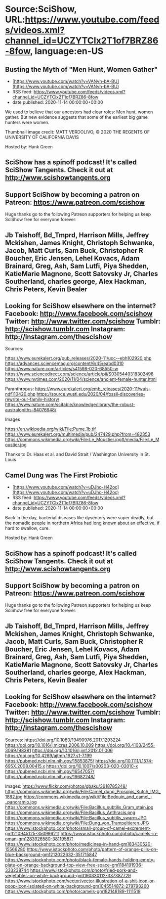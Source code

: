 # Source:SciShow, URL:https://www.youtube.com/feeds/videos.xml?channel_id=UCZYTClx2T1of7BRZ86-8fow, language:en-US

## Busting the Myth of "Men Hunt, Women Gather"
 - [https://www.youtube.com/watch?v=VANvh-bA-BU](https://www.youtube.com/watch?v=VANvh-bA-BU)
 - RSS feed: https://www.youtube.com/feeds/videos.xml?channel_id=UCZYTClx2T1of7BRZ86-8fow
 - date published: 2020-11-14 00:00:00+00:00

We used to believe that our ancestors had clear roles: Men hunt, women gather. But new evidence suggests that some of the earliest big game hunters were women.

Thumbnail image credit:  MATT VERDOLIVO, © 2020 THE REGENTS OF UNIVERSITY OF CALIFORNIA DAVIS

Hosted by: Hank Green


SciShow has a spinoff podcast! It's called SciShow Tangents. Check it out at http://www.scishowtangents.org
----------
Support SciShow by becoming a patron on Patreon: https://www.patreon.com/scishow
----------
Huge thanks go to the following Patreon supporters for helping us keep SciShow free for everyone forever:

Jb Taishoff, Bd_Tmprd, Harrison Mills, Jeffrey Mckishen, James Knight, Christoph Schwanke, Jacob, Matt Curls, Sam Buck, Christopher R Boucher, Eric Jensen, Lehel Kovacs, Adam Brainard, Greg, Ash, Sam Lutfi, Piya Shedden, KatieMarie Magnone, Scott Satovsky Jr, Charles Southerland, charles george, Alex Hackman, Chris Peters, Kevin Bealer
----------
Looking for SciShow elsewhere on the internet?
Facebook: http://www.facebook.com/scishow
Twitter: http://www.twitter.com/scishow
Tumblr: http://scishow.tumblr.com
Instagram: http://instagram.com/thescishow
----------
Sources:

https://www.eurekalert.org/pub_releases/2020-11/uoc--ebh102920.php
https://advances.sciencemag.org/content/6/45/eabd0310
https://www.nature.com/articles/s41598-020-68550-w
https://www.sciencedirect.com/science/article/pii/S0305440318302498
https://www.nytimes.com/2020/11/04/science/ancient-female-hunter.html


Paranthropus:
https://www.eurekalert.org/emb_releases/2020-11/wuis-ndf110420.php
https://source.wustl.edu/2020/04/fossil-discoveries-rewrite-our-family-history/
https://www.nature.com/scitable/knowledge/library/the-robust-australopiths-84076648/


Images

https://en.wikipedia.org/wiki/File:Pume_1b.tif
https://www.eurekalert.org/multimedia/pub/247429.php?from=482353
https://commons.wikimedia.org/wiki/File:Le_Moustier.jpg#/media/File:Le_Moustier.jpg

Thanks to Dr. Haas et al. and David Strait / Washington University in St. Louis

## Camel Dung was The First Probiotic
 - [https://www.youtube.com/watch?v=uDJho-H42oc](https://www.youtube.com/watch?v=uDJho-H42oc)
 - RSS feed: https://www.youtube.com/feeds/videos.xml?channel_id=UCZYTClx2T1of7BRZ86-8fow
 - date published: 2020-11-14 00:00:00+00:00

Back in the day, bacterial diseases like dysentery were super deadly, but the nomadic people in northern Africa had long known about an effective, if hard to swallow, cure.

Hosted by: Hank Green

SciShow has a spinoff podcast! It's called SciShow Tangents. Check it out at http://www.scishowtangents.org
----------
Support SciShow by becoming a patron on Patreon: https://www.patreon.com/scishow
----------
Huge thanks go to the following Patreon supporters for helping us keep SciShow free for everyone forever:

Jb Taishoff, Bd_Tmprd, Harrison Mills, Jeffrey Mckishen, James Knight, Christoph Schwanke, Jacob, Matt Curls, Sam Buck, Christopher R Boucher, Eric Jensen, Lehel Kovacs, Adam Brainard, Greg, Ash, Sam Lutfi, Piya Shedden, KatieMarie Magnone, Scott Satovsky Jr, Charles Southerland, charles george, Alex Hackman, Chris Peters, Kevin Bealer
----------
Looking for SciShow elsewhere on the internet?
Facebook: http://www.facebook.com/scishow
Twitter: http://www.twitter.com/scishow
Tumblr: http://scishow.tumblr.com
Instagram: http://instagram.com/thescishow
----------
Sources:
https://doi.org/10.1080/19490976.2017.1293224 
https://doi.org/10.1016/j.micres.2006.10.009 
https://doi.org/10.4103/2455-3069.198381 
https://doi.org/10.1016/j.jinf.2012.01.006 
https://doi.org/10.4269/ajtmh.1927.s1-7.199 
https://pubmed.ncbi.nlm.nih.gov/15853875/ 
https://doi.org/10.1111/j.1574-695X.2008.00415.x
https://doi.org/10.1007/s00203-020-02010-x
https://pubmed.ncbi.nlm.nih.gov/16547057/ 
https://pubmed.ncbi.nlm.nih.gov/19682248/ 

Images:
https://www.flickr.com/photos/gbaku/3618785248/
https://commons.wikimedia.org/wiki/File:Camel_dung_Prosopis_Kutch_IMG_1882.jpg
https://commons.wikimedia.org/wiki/File:Bedouin_and_camel_-_panoramio.jpg
https://commons.wikimedia.org/wiki/File:Bacillus_subtilis_Gram_stain.jpg
https://commons.wikimedia.org/wiki/File:Bacillus_Anthracis.png
https://commons.wikimedia.org/wiki/File:Bacillus_subtilis_swarm.JPG
https://commons.wikimedia.org/wiki/File:Dung_von_Trampeltieren.JPG
https://www.istockphoto.com/photo/small-group-of-camel-excrement-gm1210945125-350996211
https://www.istockphoto.com/photo/camels-in-oman-gm1283926580-381195871
https://www.istockphoto.com/photo/medicines-in-hand-gm183430520-15566280
https://www.istockphoto.com/photo/pattern-of-orange-pills-on-blue-background-gm1212022632-351715847
https://www.istockphoto.com/photo/black-female-hands-holding-empty-plate-on-orange-background-top-view-free-space-gm1184191936-333238744
https://www.istockphoto.com/photo/fried-pork-and-vegetables-on-white-background-gm1190330112-337387729
https://www.istockphoto.com/vector/vector-illustration-of-a-shit-icon-or-poop-icon-isolated-on-white-background-gm1045514872-279793260
https://www.istockphoto.com/photo/camels-gm182148189-1111518

